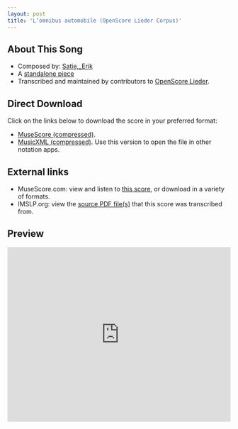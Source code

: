```yaml
---
layout: post
title: 'L’omnibus automobile (OpenScore Lieder Corpus)'
---
```


## About This Song

- Composed by: [Satie,_Erik](https://fourscoreandmore.org/openscore/lieder/Satie,_Erik)
- A [standalone piece](https://fourscoreandmore.org/openscore/lieder/Satie,_Erik/_)
- Transcribed and maintained by contributors to [OpenScore Lieder].

[OpenScore Lieder]: https://musescore.com/openscore-lieder-corpus

## Direct Download

Click on the links below to download the score in your preferred format:
- [MuseScore (compressed)](https://github.com/openscore/lieder/blob/main/scores/Satie,_Erik/_/L’omnibus_automobile/lc6987889.mscz?raw=true).
- [MusicXML (compressed)](https://github.com/openscore/lieder/blob/main/scores/Satie,_Erik/_/L’omnibus_automobile/lc6987889.mxl?raw=true). Use this version to open the file in other notation apps.

## External links

- MuseScore.com: view and listen to [this score][MuseScore], or download in a variety of formats.
- IMSLP.org: view the [source PDF file(s)][IMSLP] that this score was transcribed from.

[MuseScore]: https://musescore.com/score/6987889
[IMSLP]: https://imslp.org/wiki/Special:ReverseLookup/92050

## Preview

<iframe width="100%" height="394" src="https://musescore.com/openscore-lieder-corpus/scores/6987889/embed" frameborder="0" allowfullscreen allow="autoplay; fullscreen"></iframe>
